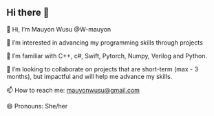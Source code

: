 ## Hi there 👋

👋 Hi, I’m Mauyon Wusu @W-mauyon

👀 I’m interested in advancing my programming skills through projects

🌱 I’m familiar with C++, c#, Swift, Pytorch, Numpy, Verilog and Python.

💞️ I’m looking to collaborate on projects that are short-term (max - 3 months), but impactful and will help me advance my skills.

📫 How to reach me: mauyonwusu@gmail.com

😄 Pronouns: She/her

